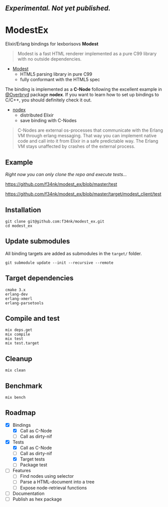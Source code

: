 ## *Experimental. Not yet published.*

# ModestEx

Elixir/Erlang bindings for lexborisovs **Modest**

>Modest is a fast HTML renderer implemented as a pure C99 library with no outside dependencies.

- [Modest](https://github.com/lexborisov/Modest)
	- HTML5 parsing library in pure C99
	- fully conformant with the HTML5 spec

The binding is implemented as a **C-Node** following the excellent example in [@Overbryd](https://github.com/Overbryd/nodex) package **nodex**. If you want to learn how to set up bindings to C/C++, you should definitely check it out.

- [nodex](https://github.com/Overbryd/nodex)
	- distributed Elixir
	- save binding with C-Nodes

>C-Nodes are external os-processes that communicate with the Erlang VM through erlang messaging. That way you can implement native code and call into it from Elixir in a safe predictable way. The Erlang VM stays unaffected by crashes of the external process.

## Example

*Right now you can only clone the repo and execute tests...*

https://github.com/f34nk/modest_ex/blob/master/test

https://github.com/f34nk/modest_ex/blob/master/target/modest_client/test

## Installation

	git clone git@github.com:f34nk/modest_ex.git
	cd modest_ex

<!-- If [available in Hex](https://hex.pm/docs/publish), the package can be installed
by adding `gumbo_query_ex` to your list of dependencies in `mix.exs`:

```elixir
def deps do
  [
    {:modest_ex, "~> 0.1.0"}
  ]
end
```

Documentation can be generated with [ExDoc](https://github.com/elixir-lang/ex_doc)
and published on [HexDocs](https://hexdocs.pm). Once published, the docs can
be found at [https://hexdocs.pm/gumbo_query_ex](https://hexdocs.pm/gumbo_query_ex).
 -->

## Update submodules

All binding targets are added as submodules in the `target/` folder.

	git submodule update --init --recursive --remote

## Target dependencies

	cmake 3.x
	erlang-dev
	erlang-xmerl
	erlang-parsetools
<!--
	libtool (GNU libtool) 2.x
	g++ version 5.x -->

## Compile and test

	mix deps.get
	mix compile
	mix test
	mix test.target

## Cleanup

	mix clean

## Benchmark

	mix bench

## Roadmap

- [x] Bindings
	- [x] Call as C-Node
	- [ ] Call as dirty-nif
- [x] Tests
	- [x] Call as C-Node
	- [ ] Call as dirty-nif
	- [X] Target tests
	- [ ] Package test
- [ ] Features
	- [ ] Find nodes using selector
	- [ ] Parse a HTML-document into a tree
	- [ ] Expose node-retrieval functions
- [ ] Documentation
- [ ] Publish as hex package